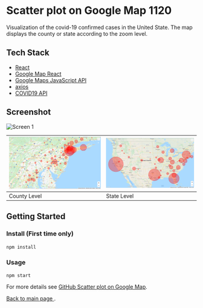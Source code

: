 # Scatter plot on Google Map 1120

Visualization of the covid-19 confirmed cases in the United State. The map displays the county or state according to the zoom level.

## Tech Stack

- [React](https://create-react-app.dev/)
- [Google Map React](https://www.npmjs.com/package/google-map-react)
- [Google Maps JavaScript API](https://developers.google.com/maps/documentation/javascript/overview)
- [axios](https://github.com/axios/axios)
- [COVID19 API](https://corona.lmao.ninja/)

## Screenshot

![Screen 1](/images/covid19_map_t1.gif)


|![County Level](https://github.com/aawe44/pic_covid19_map/blob/main/image_county.png)|![State Level](https://github.com/aawe44/pic_covid19_map/blob/main/image_state.png)
|---------------------------------------------|---------------------------------------------|
|County Level |State Level|


## Getting Started
### Install (First time only)
```
npm install       
```
### Usage
```
npm start       
```

For more details see [GitHub Scatter plot on Google Map](https://github.com/aawe44/Covid19_Map/).

[Back to main page ](/).
